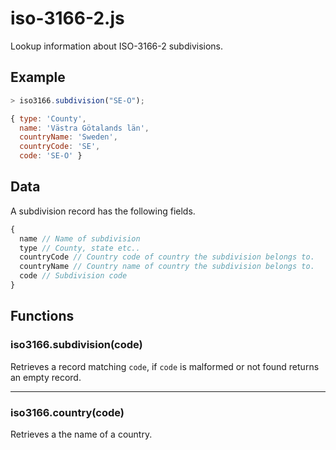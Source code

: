 # iso-3166-2.js

Lookup information about ISO-3166-2 subdivisions.

## Example

```js
> iso3166.subdivision("SE-O");

{ type: 'County',
  name: 'Västra Götalands län',
  countryName: 'Sweden',
  countryCode: 'SE',
  code: 'SE-O' }
```

## Data

A subdivision record has the following fields.

```js
{
  name // Name of subdivision
  type // County, state etc..
  countryCode // Country code of country the subdivision belongs to.
  countryName // Country name of country the subdivision belongs to.
  code // Subdivision code
}
```

## Functions

### iso3166.subdivision(code)
Retrieves a record matching `code`, if `code` is malformed or not found returns
an empty record.

* * *

### iso3166.country(code)
Retrieves a the name of a country.
